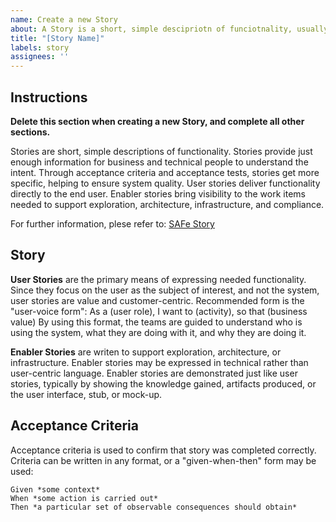 ```yaml
---
name: Create a new Story
about: A Story is a short, simple descipriotn of funciotnality, usually part of a feature
title: "[Story Name]"
labels: story
assignees: ''
---
```


## Instructions
**Delete this section when creating a new Story, and complete all other sections.**

Stories are short, simple descriptions of functionality. Stories provide just enough information for business and technical people to understand the intent. Through acceptance criteria and acceptance tests, stories get more specific, helping to ensure system quality. User stories deliver functionality directly to the end user. Enabler stories bring visibility to the work items needed to support exploration, architecture, infrastructure, and compliance.

For further information, plese refer to: [SAFe Story](https://www.scaledagileframework.com/story/)

## Story
**User Stories** are the primary means of expressing needed functionality. Since they focus on the user as the subject of interest, and not the system, user stories are value and customer-centric. Recommended form is the "user-voice form":
	As a (user role), I want to (activity), so that (business value)
By using this format, the teams are guided to understand who is using the system, what they are doing with it, and why they are doing it.

**Enabler Stories** are writen to support exploration, architecture, or infrastructure. Enabler stories may be expressed in technical rather than user-centric language. Enabler stories are demonstrated just like user stories, typically by showing the knowledge gained, artifacts produced, or the user interface, stub, or mock-up.

## Acceptance Criteria
Acceptance criteria is used to confirm that story was completed correctly. Criteria can be written in any format, or a "given-when-then" form may be used:

	Given *some context*
	When *some action is carried out*
	Then *a particular set of observable consequences should obtain*
